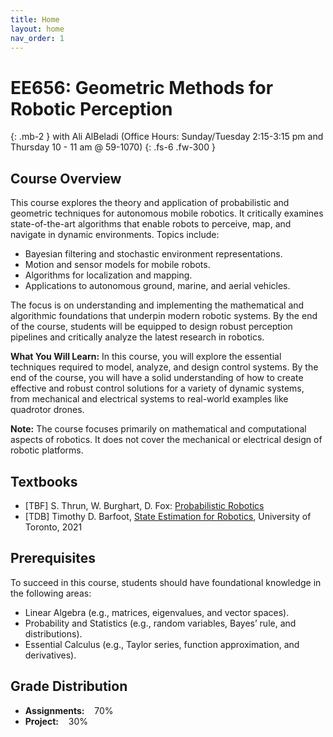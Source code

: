 ```yaml
---
title: Home
layout: home
nav_order: 1
---
```


# EE656: Geometric Methods for Robotic Perception
{: .mb-2 }
with Ali AlBeladi (Office Hours: Sunday/Tuesday 2:15-3:15 pm and Thursday 10 - 11 am @ 59-1070)
{: .fs-6 .fw-300 }

## Course Overview
This course explores the theory and application of probabilistic and geometric techniques for autonomous mobile robotics. It critically examines state-of-the-art algorithms that enable robots to perceive, map, and navigate in dynamic environments. Topics include:
* Bayesian filtering and stochastic environment representations.
* Motion and sensor models for mobile robots.
* Algorithms for localization and mapping.
* Applications to autonomous ground, marine, and aerial vehicles.

The focus is on understanding and implementing the mathematical and algorithmic foundations that underpin modern robotic systems. By the end of the course, students will be equipped to design robust perception pipelines and critically analyze the latest research in robotics.

**What You Will Learn:** 
In this course, you will explore the essential techniques required to model, analyze, and design control systems. By the end of the course, you will have a solid understanding of how to create effective and robust control solutions for a variety of dynamic systems, from mechanical and electrical systems to real-world examples like quadrotor drones.

**Note:** The course focuses primarily on mathematical and computational aspects of robotics. It does not cover the mechanical or electrical design of robotic platforms.

## Textbooks
* [TBF] S. Thrun, W. Burghart, D. Fox: [Probabilistic Robotics](http://robots.stanford.edu/probabilistic-robotics/)
* [TDB] Timothy D. Barfoot, [State Estimation for Robotics](http://asrl.utias.utoronto.ca/~tdb/bib/barfoot_ser17.pdf), University of Toronto, 2021

## Prerequisites
To succeed in this course, students should have foundational knowledge in the following areas:
* Linear Algebra (e.g., matrices, eigenvalues, and vector spaces).
* Probability and Statistics (e.g., random variables, Bayes’ rule, and distributions).
* Essential Calculus (e.g., Taylor series, function approximation, and derivatives).

## Grade Distribution
* **Assignments:**     &nbsp;&nbsp; 70%
* **Project:**      &nbsp;&nbsp; 30%
